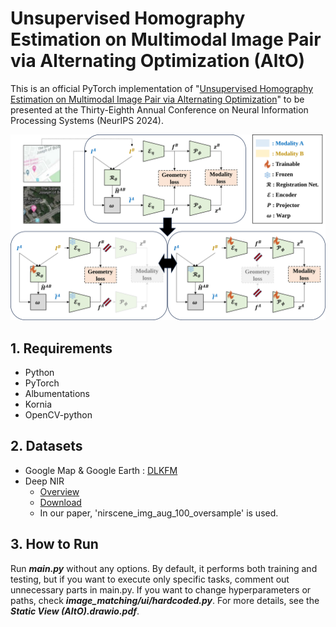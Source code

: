 # Unsupervised Homography Estimation on Multimodal Image Pair via Alternating Optimization (AltO)

This is an official PyTorch implementation of "[Unsupervised Homography Estimation on Multimodal Image Pair via Alternating Optimization](https://arxiv.org/abs/2411.13036)" to be presented at the Thirty-Eighth Annual Conference on Neural Information Processing Systems (NeurIPS 2024).

![](https://github.com/songsang7/AltO/blob/main/paper_figures/overall_archi_whitebackgrounded.svg)

## 1. Requirements
- Python
- PyTorch
- Albumentations
- Kornia
- OpenCV-python

## 2. Datasets
- Google Map & Google Earth : [DLKFM](https://github.com/placeforyiming/CVPR21-Deep-Lucas-Kanade-Homography)
- Deep NIR
   - [Overview](https://inkyusa.github.io/deepNIR_dataset/overview/synth/)
   - [Download](https://www.kaggle.com/datasets/enddl22/deepnir-nir-rgb-nirscene1-dataset)
   - In our paper, 'nirscene_img_aug_100_oversample' is used.

## 3. How to Run

Run ***main.py*** without any options. By default, it performs both training and testing, but if you want to execute only specific tasks, comment out unnecessary parts in main.py. If you want to change hyperparameters or paths, check ***image_matching/ui/hardcoded.py***. For more details, see the ***Static View (AltO).drawio.pdf***.
